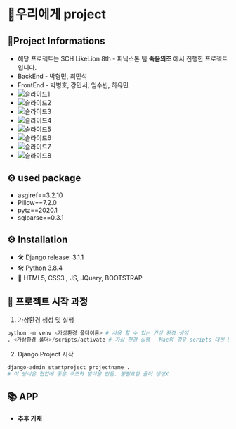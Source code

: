 # 📜우리에게 project  
  
## 💪Project Informations
+ 해당 프로젝트는 SCH LikeLion 8th - 피닉스톤 팀 **죽음의조** 에서 진행한 프로젝트입니다.  
+ BackEnd - 박형민, 최민석
+ FrontEnd - 박병호, 강민서, 임수빈, 하유민
+ ![슬라이드1](https://user-images.githubusercontent.com/60251579/92381667-3bb5db00-f146-11ea-9701-eafff9eeb8ca.PNG)
+ ![슬라이드2](https://user-images.githubusercontent.com/60251579/92381670-3c4e7180-f146-11ea-919f-066fd9f5f74f.PNG)
+ ![슬라이드3](https://user-images.githubusercontent.com/60251579/92381672-3ce70800-f146-11ea-9593-44d431c0c3bf.PNG)
+ ![슬라이드4](https://user-images.githubusercontent.com/60251579/92381673-3ce70800-f146-11ea-91f4-0aa6bda6cd4b.PNG)
+ ![슬라이드5](https://user-images.githubusercontent.com/60251579/92381674-3d7f9e80-f146-11ea-9933-5264abaa4679.PNG)
+ ![슬라이드6](https://user-images.githubusercontent.com/60251579/92381676-3d7f9e80-f146-11ea-8220-9054bf4a277f.PNG)
+ ![슬라이드7](https://user-images.githubusercontent.com/60251579/92381677-3e183500-f146-11ea-88f8-06e20a1ed772.PNG)
+ ![슬라이드8](https://user-images.githubusercontent.com/60251579/92381659-3a84ae00-f146-11ea-94e0-bf251c83d1af.PNG)



## ⚙ used package
+ asgiref==3.2.10
+ Pillow==7.2.0
+ pytz==2020.1
+ sqlparse==0.3.1

## ⚙ Installation   
+ 🛠 Django release: 3.1.1
+ 🛠 Python 3.8.4    
+ 🎨 HTML5, CSS3 , JS, JQuery, BOOTSTRAP 

## 🏁 프로젝트 시작 과정 
1. 가상환경 생성 및 실행
```python
python -m venv <가상환경 폴더이름> # 사용 할 수 있는 가상 환경 생성
. <가상환경 폴더>/scripts/activate # 가상 환경 실행 - Mac의 경우 scripts 대신 bin 폴더
```
2. Django Project 시작
```python
django-admin startproject projectname . 
# 이 방식은 협업에 좋은 구조화 방식을 만듬. 불필요한 폴더 생성X 
```


## 📚 APP 
+ **추후 기재**

